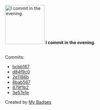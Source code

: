 <img src="https://my-badges.github.io/my-badges/evening-commits.png" alt="I commit in the evening." title="I commit in the evening." width="128">
<strong>I commit in the evening.</strong>
<br><br>

Commits:

- <a href="https://github.com/VatsalSy/CSV-RemindersSync/commit/bcbb16722de7de3ea0e6506c46bac7b91501379e">bcbb167</a>
- <a href="https://github.com/VatsalSy/CSV-RemindersSync/commit/d84f9c0b1c8fcf3b5ded6ce51bef77458dd55a76">d84f9c0</a>
- <a href="https://github.com/comphy-lab/VatsalSy/commit/2e1186b68d1ce0e377663b0a95daa39d4248f8a1">2e1186b</a>
- <a href="https://github.com/comphy-lab/VatsalSy/commit/8bab567e2d40bcd940953b1ddffe77b255916c1d">8bab567</a>
- <a href="https://github.com/comphy-lab/VatsalSy/commit/879f1b2677229d2a4c592758f86fdd9d8e37336b">879f1b2</a>
- <a href="https://github.com/comphy-lab/VatsalSy/commit/3e57e1e43885e004949a8e58ce21327033867f39">3e57e1e</a>


Created by <a href="https://github.com/my-badges/my-badges">My Badges</a>